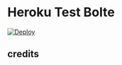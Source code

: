 # Heroku Test Bolte
[![Deploy](https://www.herokucdn.com/deploy/button.svg)](https://heroku.com/deploy)

## credits
